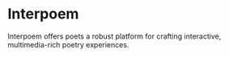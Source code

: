 # Interpoem
Interpoem offers poets a robust platform for crafting interactive, multimedia-rich poetry experiences.
